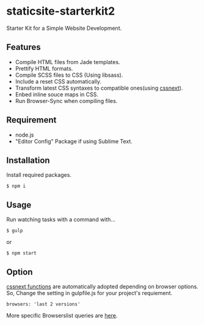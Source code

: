 # staticsite-starterkit2
Starter Kit for a Simple Website Development.

## Features

- Compile HTML files from Jade templates.
- Prettify HTML formats.
- Compile SCSS files to CSS (Using libsass).
- Include a reset CSS automatically.
- Transform latest CSS syntaxes to compatible ones(using [cssnext](http://cssnext.io/)).
- Enbed inline souce maps in CSS.
- Run Browser-Sync when compiling files.

## Requirement

- node.js
- "Editor Config" Package if using Sublime Text.

## Installation

Install required packages.

```
$ npm i
```

## Usage

Run watching tasks with a command with...

```
$ gulp
```

or

```
$ npm start
```

## Option

[cssnext functions](http://cssnext.io/features/) are automatically adopted depending on browser options.  
So, Change the setting in gulpfile.js for your project's requiement.

```
browsers: 'last 2 versions'
```

More specific Browserslist queries are [here](https://github.com/ai/browserslist#queries).
